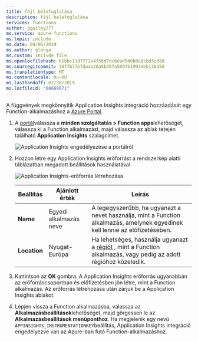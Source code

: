 ```yaml
---
title: fájl belefoglalása
description: fájl belefoglalása
services: functions
author: ggailey777
ms.service: azure-functions
ms.topic: include
ms.date: 04/06/2019
ms.author: glenga
ms.custom: include file
ms.openlocfilehash: b1bbc11d7772e4f56d7dc6ead580b0a0cbd3cd8d
ms.sourcegitcommit: 3877b77e7daae26a5b367a5097b19934eb136350
ms.translationtype: MT
ms.contentlocale: hu-HU
ms.lasthandoff: 07/30/2019
ms.locfileid: "68669671"
---
```

A függvények megkönnyítik Application Insights integráció hozzáadását egy Function-alkalmazáshoz a [Azure Portal].

1. A [portál][azure portal]válassza a **minden szolgáltatás > Function apps**lehetőséget, válassza ki a Function alkalmazást, majd válassza az ablak tetején található **Application Insights** szalagcímet.

    ![Application Insights engedélyezése a portálról](media/functions-connect-new-app-insights/enable-application-insights.png)

1. Hozzon létre egy Application Insights erőforrást a rendszerkép alatti táblázatban megadott beállítások használatával.

   ![Application Insights-erőforrás létrehozása](media/functions-connect-new-app-insights/ai-general.png)

    | Beállítás      | Ajánlott érték  | Leírás                                        |
    | ------------ |  ------- | -------------------------------------------------- |
    | **Name** | Egyedi alkalmazás neve | A legegyszerűbb, ha ugyanazt a nevet használja, mint a Function alkalmazás, amelynek egyedinek kell lennie az előfizetésében. | 
    | **Location** | Nyugat-Európa | Ha lehetséges, használja ugyanazt a [régiót](https://azure.microsoft.com/regions/) , mint a Function alkalmazás, vagy pedig az adott régióhoz közeledik. |

1. Kattintson az **OK** gombra. A Application Insights erőforrás ugyanabban az erőforráscsoportban és előfizetésben jön létre, mint a Function alkalmazás. Az erőforrás létrehozása után zárjuk be a Application Insights ablakot.

1. Lépjen vissza a Function alkalmazásba, válassza az **Alkalmazásbeállítások**lehetőséget, majd görgessen le az **Alkalmazásbeállítások menüponthoz**. Ha megjelenik egy nevű `APPINSIGHTS_INSTRUMENTATIONKEY`beállítás, Application Insights integráció engedélyezve van az Azure-ban futó Function-alkalmazáshoz.

[Azure Portal]: https://portal.azure.com
